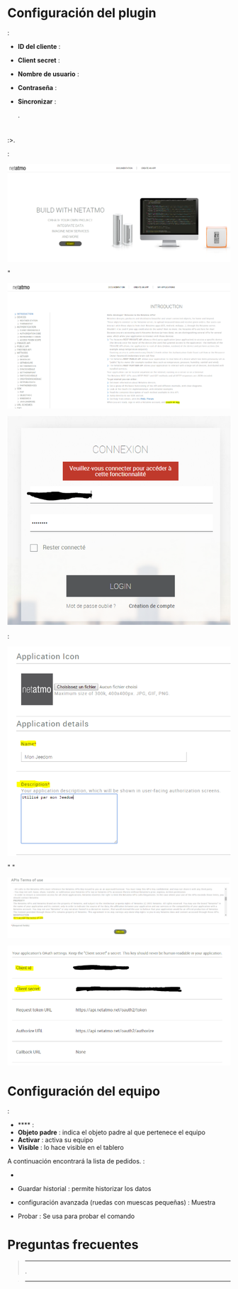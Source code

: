 

# Configuración del plugin


 :

-   **ID del cliente** : 

-   **Client secret** : 

-   **Nombre de usuario** : 

-   **Contraseña** : 

-   **Sincronizar** : 
    
    .

# 


:>.

 :

![netatmoWelcome10](../images/netatmoWelcome10.png)

"

![netatmoWelcome11](../images/netatmoWelcome11.png)



![netatmoWelcome12](../images/netatmoWelcome12.png)


 :

![netatmoWelcome13](../images/netatmoWelcome13.png)

"
"

![netatmoWelcome14](../images/netatmoWelcome14.png)





![netatmoWelcome15](../images/netatmoWelcome15.png)

# Configuración del equipo




 :

-   **** : 
-   **Objeto padre** : indica el objeto padre al que pertenece el equipo
-   **Activar** : activa su equipo
-   **Visible** : lo hace visible en el tablero

A continuación encontrará la lista de pedidos. :

-   
-   Guardar historial : permite historizar los datos
-   configuración avanzada (ruedas con muescas pequeñas) : Muestra
    
-   Probar : Se usa para probar el comando

# Preguntas frecuentes

>****
>
>. 

>****
>
>
